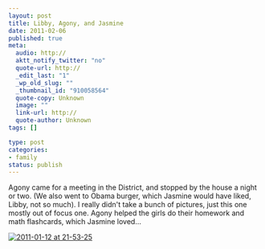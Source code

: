 ```yaml
--- 
layout: post
title: Libby, Agony, and Jasmine
date: 2011-02-06
published: true
meta: 
  audio: http://
  aktt_notify_twitter: "no"
  quote-url: http://
  _edit_last: "1"
  _wp_old_slug: ""
  _thumbnail_id: "910058564"
  quote-copy: Unknown
  image: ""
  link-url: http://
  quote-author: Unknown
tags: []

type: post
categories: 
- family
status: publish
---
```

Agony came for a meeting in the District, and stopped by the house a night or two.  (We also went to Obama burger, which Jasmine would have liked, Libby, not so much).  I really didn't take a bunch of pictures, just this one mostly out of focus one.  Agony helped the girls do their homework and math flashcards, which Jasmine loved...

[![](http://media.eick.us/2011/02/2011-01-12-at-21-53-25-300x200.jpg "2011-01-12 at 21-53-25")](http://media.eick.us/2011/02/2011-01-12-at-21-53-25.jpg)
